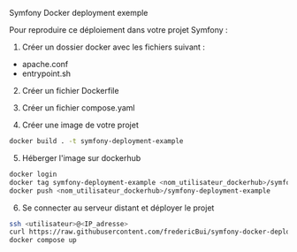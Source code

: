 Symfony Docker deployment exemple

Pour reproduire ce déploiement dans votre projet Symfony :
1. Créer un dossier docker avec les fichiers suivant :

- apache.conf
- entrypoint.sh

2. Créer un fichier Dockerfile

3. Créer un fichier compose.yaml

4. Créer une image de votre projet
```bash
docker build . -t symfony-deployment-example
```

5. Héberger l'image sur dockerhub
```bash
docker login
docker tag symfony-deployment-example <nom_utilisateur_dockerhub>/symfony-deployment-example
docker push <nom_utilisateur_dockerhub>/symfony-deployment-example
```

6. Se connecter au serveur distant et déployer le projet
```bash
ssh <utilisateur>@<IP_adresse>
curl https://raw.githubusercontent.com/fredericBui/symfony-docker-deployment/refs/heads/main/compose.yaml -o compose.yaml
docker compose up
```

